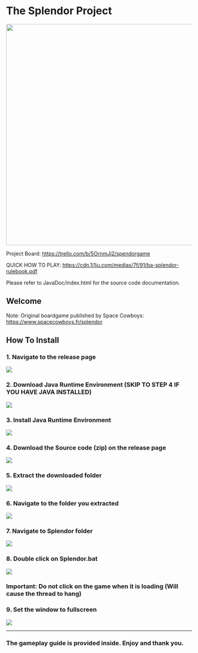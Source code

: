 # The Splendor Project

<img src="https://github.com/juliantjg/Splendor/assets/53683415/fed14301-feb9-4ccb-af1d-7d6139eafef0" width=600>

Project Board: https://trello.com/b/5OrnmJj2/spendorgame

QUICK HOW TO PLAY: https://cdn.1j1ju.com/medias/7f/91/ba-splendor-rulebook.pdf

Please refer to JavaDoc/index.html for the source code documentation.

## Welcome

Note: Original boardgame published by Space Cowboys: https://www.spacecowboys.fr/splendor

## How To Install

### 1. Navigate to the release page
![](https://i.imgur.com/BHK9Ujy.png)

### 2. Download Java Runtime Environment (SKIP TO STEP 4 IF YOU HAVE JAVA INSTALLED)
![](https://i.imgur.com/a5Ye2sE.png)

### 3. Install Java Runtime Environment
![](https://i.imgur.com/969Os54.png)

### 4. Download the Source code (zip) on the release page
![](https://i.imgur.com/I2pdNku.png)

### 5. Extract the downloaded folder
![](https://i.imgur.com/OTjOAik.png)

### 6. Navigate to the folder you extracted
![](https://i.imgur.com/LHnDyjH.png)

### 7. Navigate to Splendor folder
![](https://i.imgur.com/9oS6oEm.png)

### 8. Double click on Splendor.bat
![](https://i.imgur.com/KFzSw0F.png)

### Important: Do not click on the game when it is loading (Will cause the thread to hang)
### 9. Set the window to fullscreen
![](https://i.imgur.com/oy58BIg.png)
***
### The gameplay guide is provided inside. Enjoy and thank you.
